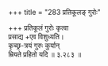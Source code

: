 +++
title = "283 प्रतिकूलङ् गुरोः"

+++
प्रतिकूलं गुरोः कृत्वा  
प्रसाद्य +एव विशुध्यति।  
कृच्छ्र-त्रयं गुरुः कुर्यान्  
म्रियते प्रहितो यदि   ॥ ३.२८३ ॥